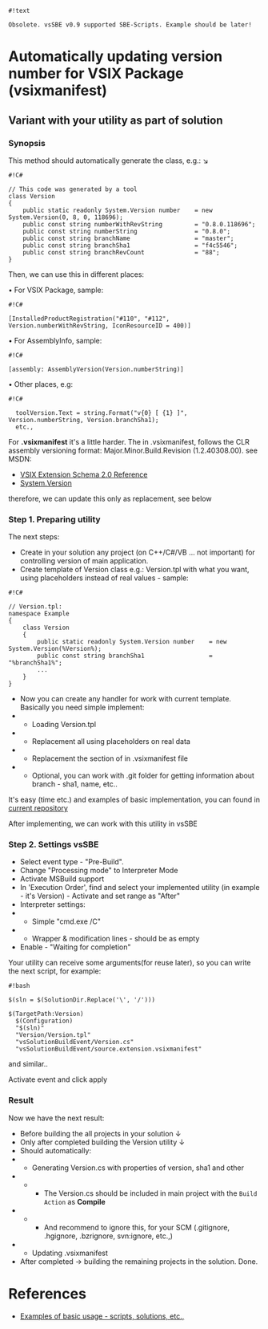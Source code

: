 ```
#!text

Obsolete. vsSBE v0.9 supported SBE-Scripts. Example should be later!
```

# Automatically updating version number for VSIX Package (vsixmanifest) #

## Variant with your utility as part of solution ##

### Synopsis ###

This method should automatically generate the class, e.g.: ↘


```
#!C#

// This code was generated by a tool
class Version
{
    public static readonly System.Version number    = new System.Version(0, 8, 0, 118696);
    public const string numberWithRevString         = "0.8.0.118696";
    public const string numberString                = "0.8.0";
    public const string branchName                  = "master";
    public const string branchSha1                  = "f4c5546";
    public const string branchRevCount              = "88";
}
```
Then, we can use this in different places:

• For VSIX Package, sample: 
```
#!C#

[InstalledProductRegistration("#110", "#112", Version.numberWithRevString, IconResourceID = 400)]
```

• For AssemblyInfo, sample:

```
#!C#

[assembly: AssemblyVersion(Version.numberString)]
```

• Other places, e.g:

```
#!C#

  toolVersion.Text = string.Format("v{0} [ {1} ]", Version.numberString, Version.branchSha1);
  etc.,
```


For **.vsixmanifest** it's a little harder. The <Version> in .vsixmanifest, follows the CLR assembly versioning format: Major.Minor.Build.Revision (1.2.40308.00). see MSDN:

* [VSIX Extension Schema 2.0 Reference](http://msdn.microsoft.com/en-us/library/hh696828.aspx)
* [System.Version](http://msdn.microsoft.com/en-us/library/System.Version%28v=vs.110%29.aspx)
    
therefore, we can update this only as replacement, see below


### Step 1. Preparing utility ###

The next steps:

* Create in your solution any project (on C++/C#/VB ... not important) for controlling version of main application.
* Create template of Version class e.g.: Version.tpl with what you want, using placeholders instead of real values - sample:


```
#!C#

// Version.tpl:
namespace Example
{
    class Version
    {
        public static readonly System.Version number    = new System.Version(%Version%);
        public const string branchSha1                  = "%branchSha1%";
        ...
    }
}
```

* Now you can create any handler for work with current template. Basically you need simple implement:
* * Loading Version.tpl
* * Replacement all using placeholders on real data
* * Replacement the section of <version></version> in .vsixmanifest file
* * Optional, you can work with .git folder for getting information about branch - sha1, name, etc..

It's easy (time etc.) and examples of basic implementation, you can found in [current repository](https://bitbucket.org/3F/vssolutionbuildevent/src)

After implementing, we can work with this utility in vsSBE

### Step 2. Settings vsSBE ###

* Select event type - "Pre-Build".
* Change "Processing mode" to Interpreter Mode
* Activate MSBuild support
* In 'Execution Order', find and select your implemented utility (in example - it's Version) - Activate and set range as "After"
* Interpreter settings: 
* * Simple "cmd.exe /C"
* * Wrapper & modification lines - should be as empty
* Enable - "Waiting for completion"

Your utility can receive some arguments(for reuse later), so you can write the next script, for example:


```
#!bash

$(sln = $(SolutionDir.Replace('\', '/')))

$(TargetPath:Version) 
  $(Configuration) 
  "$(sln)" 
  "Version/Version.tpl" 
  "vsSolutionBuildEvent/Version.cs" 
  "vsSolutionBuildEvent/source.extension.vsixmanifest" 
```

and similar..

Activate event and click apply

### Result ###

Now we have the next result:

* Before building the all projects in your solution ↓ 
* Only after completed building the Version utility ↓ 
* Should automatically:
* * Generating Version.cs with properties of version, sha1 and other
* * * The Version.cs should be included in main project with the `Build Action` as **Compile**
* * * And recommend to ignore this, for your SCM (.gitignore, .hgignore, .bzrignore, svn:ignore, etc.,)
* * Updating .vsixmanifest
* After completed → building the remaining projects in the solution. Done.

# References #

* [Examples of basic usage - scripts, solutions, etc., ](http://visualstudiogallery.msdn.microsoft.com/0d1dbfd7-ed8a-40af-ae39-281bfeca2334/)